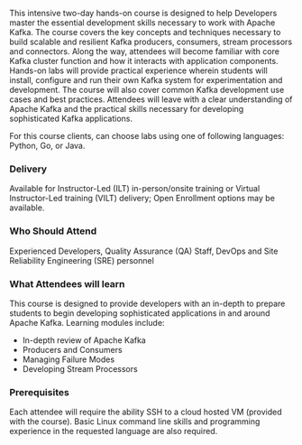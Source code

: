 <!-- Developing Kafka Applications -->

This intensive two-day hands-on course is designed to help Developers master the essential development skills
necessary to work with Apache Kafka. The course covers the key concepts and techniques necessary to build scalable and
resilient Kafka producers, consumers, stream processors and connectors. Along the way, attendees will become familiar
with core Kafka cluster function and how it interacts with application components. Hands-on labs will provide practical
experience wherein students will install, configure and run their own Kafka system for experimentation and development.
The course will also cover common Kafka development use cases and best practices. Attendees will leave with a clear
understanding of Apache Kafka and the practical skills necessary for developing sophisticated Kafka applications.

For this course clients, can choose labs using one of following languages: Python, Go, or Java.


### Delivery

Available for Instructor-Led (ILT) in-person/onsite training or Virtual Instructor-Led training (VILT) delivery; Open Enrollment options may be available.


### Who Should Attend

Experienced Developers, Quality Assurance (QA) Staff, DevOps and Site Reliability Engineering (SRE) personnel


### What Attendees will learn

This course is designed to provide developers with an in-depth to prepare students to begin developing sophisticated applications in and around Apache Kafka. Learning modules include:

- In-depth review of Apache Kafka
- Producers and Consumers
- Managing Failure Modes
- Developing Stream Processors


### Prerequisites

Each attendee will require the ability SSH to a cloud hosted VM (provided with the course). Basic Linux command line
skills and programming experience in the requested language are also required.
